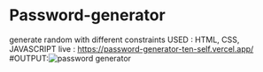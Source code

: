 # Password-generator
generate random with different constraints
USED : HTML, CSS, JAVASCRIPT 
live : https://password-generator-ten-self.vercel.app/
#OUTPUT:![password generator](https://github.com/user-attachments/assets/96640aae-c0a2-481e-88c5-bf4fb38fcd5c)
